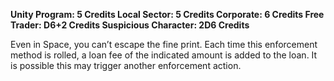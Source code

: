 
**Unity Program: 5 Credits
Local Sector: 5 Credits
Corporate: 6 Credits
Free Trader: D6+2 Credits
Suspicious Character: 2D6 Credits**

Even in Space, you can’t escape the fine print. Each time this enforcement method is rolled, a loan fee of the indicated amount is added to the loan. It is possible this may trigger another enforcement action.

